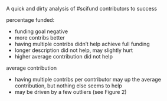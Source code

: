 A quick and dirty analysis of #scifund contributors to success

percentage funded: 

* funding goal negative 
* more contribs better 
* having multiple contribs didn’t help achieve full funding 
* longer description did not help, may slightly hurt 
* higher average contribution did not help

average contribution 

* having multiple contribs per contributor may up the average
contribution, but nothing else seems to help 
* may be driven by a few outliers (see Figure 2)


